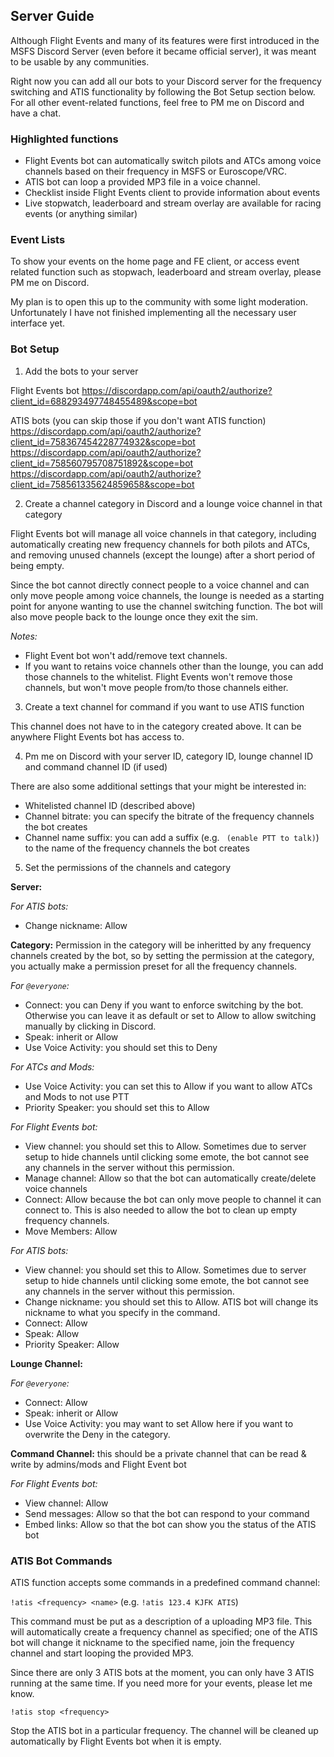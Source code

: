 ## Server Guide

Although Flight Events and many of its features were first introduced in the MSFS Discord Server (even before it became official server), it was meant to be usable by any communities.

Right now you can add all our bots to your Discord server for the frequency switching and ATIS functionality by following the Bot Setup section below. For all other event-related functions, feel free to PM me on Discord and have a chat.

### Highlighted functions

- Flight Events bot can automatically switch pilots and ATCs among voice channels based on their frequency in MSFS or Euroscope/VRC.
- ATIS bot can loop a provided MP3 file in a voice channel.
- Checklist inside Flight Events client to provide information about events
- Live stopwatch, leaderboard and stream overlay are available for racing events (or anything similar)

### Event Lists

To show your events on the home page and FE client, or access event related function such as stopwach, leaderboard and stream overlay, please PM me on Discord. 

My plan is to open this up to the community with some light moderation. Unfortunately I have not finished implementing all the necessary user interface yet.

### Bot Setup

1. Add the bots to your server

Flight Events bot
https://discordapp.com/api/oauth2/authorize?client_id=688293497748455489&scope=bot

ATIS bots (you can skip those if you don't want ATIS function)
https://discordapp.com/api/oauth2/authorize?client_id=758367454228774932&scope=bot
https://discordapp.com/api/oauth2/authorize?client_id=758560795708751892&scope=bot
https://discordapp.com/api/oauth2/authorize?client_id=758561335624859658&scope=bot

2. Create a channel category in Discord and a lounge voice channel in that category

Flight Events bot will manage all voice channels in that category, including automatically creating new frequency channels for both pilots and ATCs, and removing unused channels (except the lounge) after a short period of being empty.

Since the bot cannot directly connect people to a voice channel and can only move people among voice channels, the lounge is needed as a starting point for anyone wanting to use the channel switching function. The bot will also move people back to the lounge once they exit the sim.

*Notes:*
- Flight Event bot won't add/remove text channels.
- If you want to retains voice channels other than the lounge, you can add those channels to the whitelist. Flight Events won't remove those channels, but won't move people from/to those channels either.

3. Create a text channel for command if you want to use ATIS function

This channel does not have to in the category created above. It can be anywhere Flight Events bot has access to.

4. Pm me on Discord with your server ID, category ID, lounge channel ID and command channel ID (if used)

There are also some additional settings that your might be interested in:
- Whitelisted channel ID (described above)
- Channel bitrate: you can specify the bitrate of the frequency channels the bot creates
- Channel name suffix: you can add a suffix (e.g. ` (enable PTT to talk)`) to the name of the frequency channels the bot creates

5. Set the permissions of the channels and category

**Server:**

*For ATIS bots:*
- Change nickname: Allow

**Category:** Permission in the category will be inheritted by any frequency channels created by the bot, so by setting the permission at the category, you actually make a permission preset for all the frequency channels.

*For `@everyone`:*
- Connect: you can Deny if you want to enforce switching by the bot. Otherwise you can leave it as default or set to Allow to allow switching manually by clicking in Discord.
- Speak: inherit or Allow
- Use Voice Activity: you should set this to Deny

*For ATCs and Mods:*
- Use Voice Activity: you can set this to Allow if you want to allow ATCs and Mods to not use PTT
- Priority Speaker: you should set this to Allow

*For Flight Events bot:*
- View channel: you should set this to Allow. Sometimes due to server setup to hide channels until clicking some emote, the bot cannot see any channels in the server without this permission.
- Manage channel: Allow so that the bot can automatically create/delete voice channels
- Connect: Allow because the bot can only move people to channel it can connect to. This is also needed to allow the bot to clean up empty frequency channels.
- Move Members: Allow

*For ATIS bots:*
- View channel: you should set this to Allow. Sometimes due to server setup to hide channels until clicking some emote, the bot cannot see any channels in the server without this permission.
- Change nickname: you should set this to Allow. ATIS bot will change its nickname to what you specify in the command.
- Connect: Allow
- Speak: Allow
- Priority Speaker: Allow

**Lounge Channel:**

*For `@everyone`:*
- Connect: Allow
- Speak: inherit or Allow
- Use Voice Activity: you may want to set Allow here if you want to overwrite the Deny in the category.

**Command Channel:** this should be a private channel that can be read & write by admins/mods and Flight Event bot

*For Flight Events bot:*
- View channel: Allow
- Send messages: Allow so that the bot can respond to your command
- Embed links: Allow so that the bot can show you the status of the ATIS bot

### ATIS Bot Commands

ATIS function accepts some commands in a predefined command channel:

`!atis <frequency> <name>` (e.g. `!atis 123.4 KJFK ATIS`)

This command must be put as a description of a uploading MP3 file. This will automatically create a frequency channel as specified; one of the ATIS bot will change it nickname to the specified name, join the frequency channel and start looping the provided MP3.

Since there are only 3 ATIS bots at the moment, you can only have 3 ATIS running at the same time. If you need more for your events, please let me know.

`!atis stop <frequency>`

Stop the ATIS bot in a particular frequency. The channel will be cleaned up automatically by Flight Events bot when it is empty.
